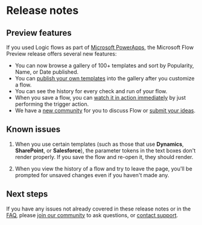 <properties
	pageTitle="Preview Release Notes | Microsoft Flow"
	description="Release notes and known issues for the Microsoft Flow Preview"
	services=""
	suite="powerapps"
	documentationCenter="na"
	authors="stepsic-microsoft-com"
	manager="erikre"
	editor=""
	tags=""/>

<tags
   ms.service="flow"
   ms.devlang="na"
   ms.topic="hero-article"
   ms.tgt_pltfrm="na"
   ms.workload="na"
   ms.date="04/28/2016"
   ms.author="stepsic"/>


# Release notes #

## Preview features ##
If you used Logic flows as part of [Microsoft PowerApps](https://powerapps.microsoft.com), the Microsoft Flow Preview release offers several new features:

- You can now browse a gallery of 100+ templates and sort by Popularity, Name, or Date published.
- You can [publish your own templates](https://flow.microsoft.com/documentation/publish-a-template/) into the gallery after you customize a flow.
- You can see the history for every check and run of your flow.
- When you save a flow, you can [watch it in action immediately](https://flow.microsoft.com/documentation/see-a-flow-run/) by just performing the trigger action.
- We have a [new community](http://go.microsoft.com/fwlink/?LinkID=78746) for you to discuss Flow or [submit your ideas](https://go.microsoft.com/fwlink/?LinkID=787474).

## Known issues ##
1. When you use certain templates (such as those that use **Dynamics**, **SharePoint**, or **Salesforce**), the parameter tokens in the text boxes don't render properly. If you save the flow and re-open it, they should render.

2. When you view the history of a flow and try to leave the page, you'll be prompted for unsaved changes even if you haven't made any.

## Next steps ##
If you have any issues not already covered in these release notes or in the [FAQ](https://flow.microsoft.com/documentation/frequently-asked-questions/), please [join our community](http://go.microsoft.com/fwlink/?LinkID=787467) to ask questions, or [contact support](http://go.microsoft.com/fwlink/?LinkID=787479).
